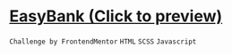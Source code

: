 # [EasyBank (Click to preview)](https://desmonddleema.github.io/EasyBank/) <br>
```Challenge by FrontendMentor``` ```HTML``` ```SCSS``` ```Javascript```
